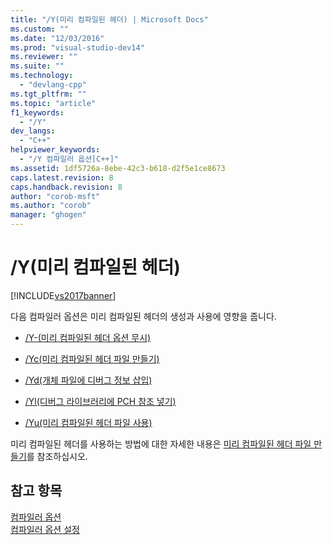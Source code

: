 ```yaml
---
title: "/Y(미리 컴파일된 헤더) | Microsoft Docs"
ms.custom: ""
ms.date: "12/03/2016"
ms.prod: "visual-studio-dev14"
ms.reviewer: ""
ms.suite: ""
ms.technology: 
  - "devlang-cpp"
ms.tgt_pltfrm: ""
ms.topic: "article"
f1_keywords: 
  - "/Y"
dev_langs: 
  - "C++"
helpviewer_keywords: 
  - "/Y 컴파일러 옵션[C++]"
ms.assetid: 1df5726a-8ebe-42c3-b618-d2f5e1ce8673
caps.latest.revision: 8
caps.handback.revision: 8
author: "corob-msft"
ms.author: "corob"
manager: "ghogen"
---
```

# /Y(미리 컴파일된 헤더)
[!INCLUDE[vs2017banner](../../assembler/inline/includes/vs2017banner.md)]

다음 컴파일러 옵션은 미리 컴파일된 헤더의 생성과 사용에 영향을 줍니다.  
  
-   [\/Y\-\(미리 컴파일된 헤더 옵션 무시\)](../../build/reference/y-ignore-precompiled-header-options.md)  
  
-   [\/Yc\(미리 컴파일된 헤더 파일 만들기\)](../../build/reference/yc-create-precompiled-header-file.md)  
  
-   [\/Yd\(개체 파일에 디버그 정보 삽입\)](../../build/reference/yd-place-debug-information-in-object-file.md)  
  
-   [\/Yl\(디버그 라이브러리에 PCH 참조 넣기\)](../../build/reference/yl-inject-pch-reference-for-debug-library.md)  
  
-   [\/Yu\(미리 컴파일된 헤더 파일 사용\)](../../build/reference/yu-use-precompiled-header-file.md)  
  
 미리 컴파일된 헤더를 사용하는 방법에 대한 자세한 내용은 [미리 컴파일된 헤더 파일 만들기](../../build/reference/creating-precompiled-header-files.md)를 참조하십시오.  
  
## 참고 항목  
 [컴파일러 옵션](../../build/reference/compiler-options.md)   
 [컴파일러 옵션 설정](../../build/reference/setting-compiler-options.md)
